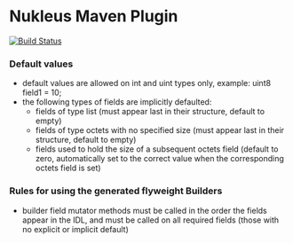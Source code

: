 # Nukleus Maven Plugin

[![Build Status][build-status-image]][build-status]

[build-status-image]: https://travis-ci.org/reaktivity/nukleus-maven-plugin.svg?branch=develop
[build-status]: https://travis-ci.org/reaktivity/nukleus-maven-plugin

### Default values

- default values are allowed on int and uint types only, example: uint8 field1 = 10;
- the following types of fields are implicitly defaulted:
  - fields of type list (must appear last in their structure, default to empty)
  - fields of type octets with no specified size (must appear last in their structure, default to empty)
  - fields used to hold the size of a subsequent octets field (default to zero, automatically set to the correct value when the corresponding octets field is set)
  
### Rules for using the generated flyweight Builders
 
- builder field mutator methods must be called in the order the fields appear in the IDL, and must be called on all required fields (those with no explicit or implicit default)
